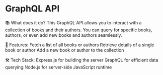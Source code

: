 # GraphQL API 
 
📚 What does it do?
This GraphQL API allows you to interact with a collection of books and their authors. You can query for specific books, authors, or even add new books and authors seamlessly.

🌟 Features:
Fetch a list of all books or authors
Retrieve details of a single book or author
Add a new book or author to the collection

🛠️ Tech Stack:
Express.js for building the server
GraphQL for efficient data querying
Node.js for server-side JavaScript runtime
